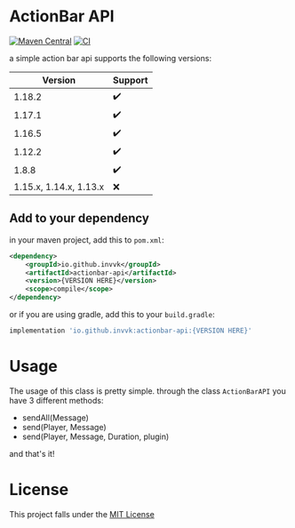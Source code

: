 # ActionBar API
[![Maven Central](https://img.shields.io/maven-central/v/io.github.invvk/actionbar-api.svg?label=Maven%20Central)](https://search.maven.org/search?q=g:%22io.github.invvk%22%20AND%20a:%22actionbar-api%22)
[![CI](https://github.com/Invvk/actionbar-api/actions/workflows/ci.yml/badge.svg)](https://github.com/Invvk/actionbar-api/actions/workflows/ci.yml)

a simple action bar api supports the following versions:

| Version                | Support            |
|------------------------|--------------------|
| 1.18.2                 | :heavy_check_mark: |
| 1.17.1                 | :heavy_check_mark: |
| 1.16.5                 | :heavy_check_mark: |
| 1.12.2                 | :heavy_check_mark: |
| 1.8.8                  | :heavy_check_mark: |
| 1.15.x, 1.14.x, 1.13.x | :x:                |

## Add to your dependency

in your maven project, add this to `pom.xml`:
```xml
<dependency>
    <groupId>io.github.invvk</groupId>
    <artifactId>actionbar-api</artifactId>
    <version>{VERSION HERE}</version>
    <scope>compile</scope>
</dependency>
```

or if you are using gradle, add this to your `build.gradle`:
```groovy
implementation 'io.github.invvk:actionbar-api:{VERSION HERE}'
```

# Usage
The usage of this class is pretty simple. through the class `ActionBarAPI` you have 3 different methods:
 - sendAll(Message)
 - send(Player, Message)
 - send(Player, Message, Duration, plugin)

and that's it!

# License
This project falls under the [MIT License](https://github.com/Invvk/ActionBar-API/blob/main/LICENSE)